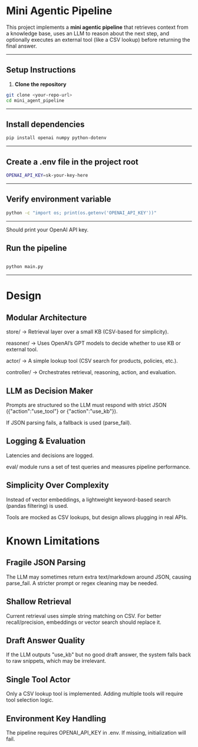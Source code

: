# Mini Agentic Pipeline

This project implements a **mini agentic pipeline** that retrieves context from a knowledge base, uses an LLM to reason about the next step, and optionally executes an external tool (like a CSV lookup) before returning the final answer.

---

## Setup Instructions

1. **Clone the repository**

```bash
git clone <your-repo-url>
cd mini_agent_pipeline
```

--- 

## Install dependencies
```bash
pip install openai numpy python-dotenv
```

--- 
## Create a .env file in the project root
``` bash    
OPENAI_API_KEY=sk-your-key-here
```
--- 

## Verify environment variable
``` bash
python -c "import os; print(os.getenv('OPENAI_API_KEY'))"
```
--- 

Should print your OpenAI API key.

## Run the pipeline
``` bash    

python main.py
```

--- 



# Design 

## Modular Architecture

store/ → Retrieval layer over a small KB (CSV-based for simplicity).

reasoner/ → Uses OpenAI’s GPT models to decide whether to use KB or external tool.

actor/ → A simple lookup tool (CSV search for products, policies, etc.).

controller/ → Orchestrates retrieval, reasoning, action, and evaluation.

## LLM as Decision Maker

Prompts are structured so the LLM must respond with strict JSON ({"action":"use_tool"} or {"action":"use_kb"}).

If JSON parsing fails, a fallback is used (parse_fail).

## Logging & Evaluation

Latencies and decisions are logged.

eval/ module runs a set of test queries and measures pipeline performance.

## Simplicity Over Complexity

Instead of vector embeddings, a lightweight keyword-based search (pandas filtering) is used.

Tools are mocked as CSV lookups, but design allows plugging in real APIs.



# Known Limitations

## Fragile JSON Parsing
The LLM may sometimes return extra text/markdown around JSON, causing parse_fail. A stricter prompt or regex cleaning may be needed.

## Shallow Retrieval
Current retrieval uses simple string matching on CSV. For better recall/precision, embeddings or vector search should replace it.

## Draft Answer Quality
If the LLM outputs "use_kb" but no good draft answer, the system falls back to raw snippets, which may be irrelevant.

## Single Tool Actor
Only a CSV lookup tool is implemented. Adding multiple tools will require tool selection logic.


## Environment Key Handling
The pipeline requires OPENAI_API_KEY in .env. If missing, initialization will fail.